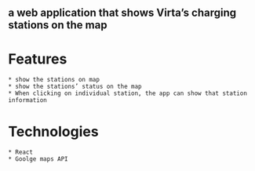 ## a web application that shows Virta’s charging stations on the map

# Features

    * show the stations on map
    * show the stations’ status on the map
    * When clicking on individual station, the app can show that station information

# Technologies

    * React
    * Goolge maps API 
